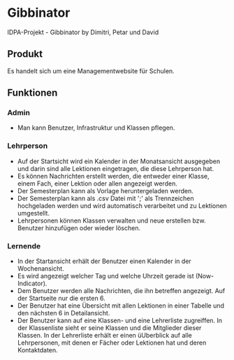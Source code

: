 # Gibbinator
IDPA-Projekt - Gibbinator by Dimitri, Petar und David

## Produkt
Es handelt sich um eine Managementwebsite für Schulen.

## Funktionen
### Admin
* Man kann Benutzer, Infrastruktur und Klassen pflegen.
### Lehrperson
* Auf der Startsicht wird ein Kalender in der Monatsansicht ausgegeben und darin sind alle Lektionen eingetragen, die diese Lehrperson hat.
* Es können Nachrichten erstellt werden, die entweder einer Klasse, einem Fach, einer Lektion oder allen angezeigt werden.
* Der Semesterplan kann als Vorlage heruntergeladen werden.
* Der Semesterplan kann als .csv Datei mit ';' als Trennzeichen hochgeladen werden und wird automatisch verarbeitet und zu Lektionen umgestellt.
* Lehrpersonen können Klassen verwalten und neue erstellen bzw. Benutzer hinzufügen oder wieder löschen.
### Lernende
* In der Startansicht erhält der Benutzer einen Kalender in der Wochenansicht.
* Es wird angezeigt welcher Tag und welche Uhrzeit gerade ist (Now-Indicator).
* Dem Benutzer werden alle Nachrichten, die ihn betreffen angezeigt. Auf der Startseite nur die ersten 6.
* Der Benutzer hat eine Übersicht mit allen Lektionen in einer Tabelle und den nächsten 6 in Detailansicht.
* Der Benutzer kann auf eine Klassen- und eine Lehrerliste zugreiffen. In der Klassenliste sieht er seine Klassen und die Mitglieder dieser Klassen. In der Lehrerliste erhält er einen üUberblick auf alle Lehrpersonen, mit denen er Fächer oder Lektionen hat und deren Kontaktdaten.
